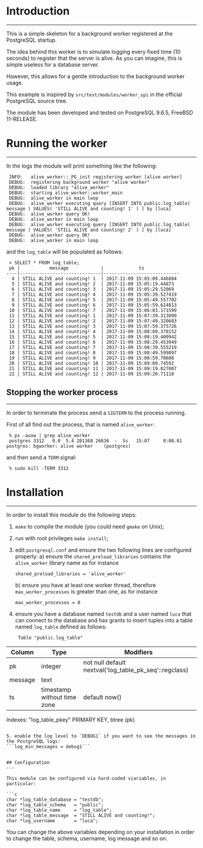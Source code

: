 
# Introduction
---

This is a simple skeleton for a background worker registered at the PostgreSQL startup.

The idea behind this worker is to simulate logging every fixed time (10 seconds) to register that the server is alive. As you can imagine, this is simple useless for a database server.

However, this allows for a gentle introduction to the background worker usage.

This example is inspired by `src/test/modules/worker_spi` in the official PostgreSQL source tree.

The module has been developed and tested on PostgreSQL 9.6.5, FreeBSD 11-RELEASE.

# Running the worker
---

In the logs the module will print something like the following:

```
 INFO:   alive_worker::_PG_init registering worker [alive worker]
 DEBUG:  registering background worker "alive worker"
 DEBUG:  loaded library "alive_worker"
 DEBUG:  starting alive_worker::worker_main
 DEBUG:  alive_worker in main loop
 DEBUG:  alive_worker executing query [INSERT INTO public.log_table( message ) VALUES( 'STILL ALIVE and counting! 1' ) ] by [luca]
 DEBUG:  alive_worker query OK!
 DEBUG:  alive_worker in main loop
 DEBUG:  alive_worker executing query [INSERT INTO public.log_table( message ) VALUES( 'STILL ALIVE and counting! 2' ) ] by [luca]
 DEBUG:  alive_worker query OK!
 DEBUG:  alive_worker in main loop
```

and the `log_table` will be populated as follows:

```
 > SELECT * FROM log_table;
 pk |           message            |             ts
----|------------------------------|----------------------------
  4 | STILL ALIVE and counting! 1  | 2017-11-09 15:05:09.446884
  5 | STILL ALIVE and counting! 2  | 2017-11-09 15:05:19.44873
  6 | STILL ALIVE and counting! 3  | 2017-11-09 15:05:29.52069
  7 | STILL ALIVE and counting! 4  | 2017-11-09 15:05:39.527419
  8 | STILL ALIVE and counting! 5  | 2017-11-09 15:05:49.557702
  9 | STILL ALIVE and counting! 6  | 2017-11-09 15:05:59.624813
 10 | STILL ALIVE and counting! 7  | 2017-11-09 15:06:03.171599
 11 | STILL ALIVE and counting! 1  | 2017-11-09 15:07:39.313099
 12 | STILL ALIVE and counting! 2  | 2017-11-09 15:07:49.320683
 13 | STILL ALIVE and counting! 3  | 2017-11-09 15:07:59.375726
 14 | STILL ALIVE and counting! 4  | 2017-11-09 15:08:09.378152
 15 | STILL ALIVE and counting! 5  | 2017-11-09 15:08:19.400942
 16 | STILL ALIVE and counting! 6  | 2017-11-09 15:08:29.453949
 17 | STILL ALIVE and counting! 7  | 2017-11-09 15:08:39.555219
 18 | STILL ALIVE and counting! 8  | 2017-11-09 15:08:49.599897
 19 | STILL ALIVE and counting! 9  | 2017-11-09 15:08:59.70608
 20 | STILL ALIVE and counting! 10 | 2017-11-09 15:09:09.74592
 21 | STILL ALIVE and counting! 11 | 2017-11-09 15:09:19.827007
 22 | STILL ALIVE and counting! 12 | 2017-11-09 15:09:20.71118
```

## Stopping the worker process
---

In order to terminate the process send a `SIGTERM` to the process running.

First of all find out the process, that is named `alive_worker`:

```
 % ps -auxw | grep alive_worker
 postgres 3312   0.0  5.4 201368 26636  -  Ss   15:07     0:00.01 postgres: bgworker: alive worker    (postgres)
```

and then send a `TERM` signal:

```
 % sudo kill -TERM 3312
```


# Installation
---

In order to install this module do the following steps:

1. `make` to compile the module (you could need `gmake` on Unix);
2. run with root privileges `make install`;
3. edit `postgresql.conf` and ensure the two following lines are configured properly:
   a) ensure the `shared_preload_libraries` contains the `alive_worker` library name as for instance

   ```
   shared_preload_libraries = 'alive_worker'
   ```

   b) ensure you have at least one worker thread, therefore `max_worker_processes` is greater than one, as for instance

   ```
   max_worker_processes = 8
   ```

4. ensure you have a database named `testdb` and a user named `luca` that can connect to the database and has grants to insert
   tuples into a table named `log_table` defined as follows:

   ```
    Table "public.log_table"
 Column  |            Type             |                       Modifiers
---------|-----------------------------|--------------------------------------------------------
 pk      | integer                     | not null default nextval('log_table_pk_seq'::regclass)
 message | text                        |
 ts      | timestamp without time zone | default now()
Indexes:
    "log_table_pkey" PRIMARY KEY, btree (pk)
   ```

5. enable the log level to `DEBUG1` if you want to see the messages in the PostgreSQL logs:
   ```log_min_messages = debug1```


## Configuration
---

This module can be configured via hard-coded viariables, in particular:

```c
  char *log_table_database = "testdb";
  char *log_table_schema   = "public";
  char *log_table_name     = "log_table";
  char *log_table_message  = "STILL ALIVE and counting!";
  char *log_username       = "luca";
```

You can change the above variables depending on your installation in order to change the table, schema, username, log message and so on.
